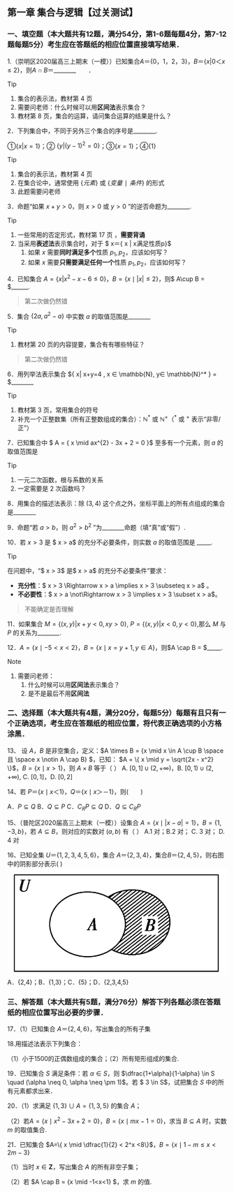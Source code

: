 ## 第一章 集合与逻辑【过关测试】
### 一、填空题（本大题共有12题，满分54分，第1-6题每题4分，第7-12题每题5分）考生应在答题纸的相应位置直接填写结果．

1.（崇明区2020届高三上期末（一模））已知集合$A＝\{0，1，2，3\}$，$B＝\{x| 0＜x≤2\}$，则$A∩B$＝\_\_\_\_\_\_\_\_　　．

> [!TIP]
>
> 1. 集合的表示法，教材第 4 页 
> 2. 需要问老师：什么时候可以用**区间法**表示集合？
> 3. 教材第 8 页，集合的运算，请问集合运算的结果是什么？










2．下列集合中，不同于另外三个集合的序号是\_\_\_\_\_\_\_\_.

①$\{x | x = 1\}$；② $\{y | (y-1)^2 = 0\}$；③$\{x=1\}$；④$\{1\}$

> [!TIP]
>
> 1. 集合的表示法，教材第 4 页 
> 2. 在集合论中，通常使用 $\{元素\}$  或 $\{变量∣条件\}$ 的形式
> 3. 此题需要问老师









3．命题“如果 $x+y>0$，则 $x >0$ 或 $y >0$ ”的逆否命题为\_\_\_\_\_\_\_\_.

> [!TIP]
>
> 1. 一些常用的否定形式，教材第 17 页 ，**需要背诵**
> 2. 当采用**表述法**表示集合时，对于 $ x＝\{ x | x满足性质p\}$
>    1. 如果 $x$ 需要**同时满足多个**性质 $p_1,p_2$，应该如何写？
>    1. 如果 $x$ 需要**只需要满足任何一个**性质 $p_1,p_2$，应该如何写？









4．已知集合  $A=\{x | x^2 -x -6 ≤ 0\}$，$B = \{x \mid \lvert x \rvert ≤2 \}$，则$ A\cup B = $\_\_\_\_\_\_.

> 第二次做仍然错







5．集合 $\{2a, a^2 - a\}$ 中实数 $a$ 的取值范围是\_\_\_\_\_\_\_\_

> [!TIP]
>
> 1. 教材第 20 页的内容提要，集合有有哪些特征？

> 第二次做仍然错





6．用列举法表示集合 $\{ x| x+y=4 ,  x ∈  \mathbb{N}, y∈  \mathbb{N}^* \} = $\_\_\_\_\_\_\_\_

> [!TIP]
>
> 1. 教材第 3 页，常用集合的符号
> 2. 补充一个正整数集（所有正整数组成的集合）：$\mathbb{N}^*$ 或 $\mathbb{N}^+$（$^*$ 或 $^+$ 表示“非零/正”）









7．已知集合中 $ A = \{ x \mid ax^{2} - 3x + 2 = 0 \}$ 至多有一个元素，则 $a$ 的取值范围是   

> [!TIP]
>
> 1. 一元二次函数，根与系数的关系
> 2. 一定需要是 2 次函数吗？





8．用集合的描述法表示：除 $(3,4)$ 这个点之外，坐标平面上的所有点组成的集合是\_\_\_\_\_\_\_\_



9．命题“若 $a>b$，则 $a^2>b^2$ ”为\_\_\_\_\_\_\_\_命题（填“真”或“假”）.



10．若 $x>3$ 是 $ x > a$ 的充分不必要条件，则实数 $a$ 的取值范围是 \_\_\_\__.

> [!TIP]
>
> 在问题中，“$ x > 3$ 是$  x > a$ 的充分不必要条件”要求：
>  - **充分性**：$ x > 3 \Rightarrow x > a \implies x > 3 \subseteq x > a$ 。
>  - **不必要性**：$ x > a \not\Rightarrow x > 3 \implies x > 3 \subset x > a$。

> 不能确定是否理解



11．如果集合 $M=\{(x,y) | x+y<0,xy>0\}$, $P=\{(x,y)|x<0,y<0\}$,那么 $M$ 与 $P$ 的关系为\_\_\_\__\_\_\_\__.



12．$A=\{ x \mid -5 < x < 2\}$，$B = \{ x \mid x= y+1, y \in A \}$，则$A \cap B = $\_\_\_\__.

> [!NOTE]
>
> 1. 需要问老师：
>    1. 什么时候可以用**区间法**表示集合？
>    2. 是不是最后不用**区间法**

### 二、选择题（本大题共有4题，满分20分，每题5分）每题有且只有一个正确选项，考生应在答题纸的相应位置，将代表正确选项的小方格涂黑．

13、 设 $A$，$B$  是非空集合，定义：$A \times B = \{x \mid x \in A \cup B \space 且 \space x \notin A \cap B\} $，已知： $A = \{ x \mid y = \sqrt{2x - x^2} \}$，$B = \{ x \mid x > 1 \}$，则 $A \times B$ 等于（  ）
A.  $[0,1] \cup (2,+\infty)$，B. $[0,1) \cup (2,+\infty)$,   C. $[0,1]$，D. $[0,2]$





14、若 $P＝\{x \mid x＜1\}$，$Q＝\{x \mid x＞－1\}$，则(　　)

A．$P \subseteq  Q$
B．$Q \subseteq  P$
C．$C_RP \subseteq Q$ 
D．$Q \subseteq C_RP$









15、（普陀区2020届高三上期末（一模））设集合 $A = \{x \mid \lvert x-a \rvert = 1\}$，$B=\{1, -3, b\}$，若 $A \subseteq  B$，则对应的实数对 $(a,b)$ 有（ ） 
 A.1 对；B.2 对； C. 3 对； D. 4 对



16、已知全集 $U＝\{1,2,3,4,5,6\}$，集合 $A＝\{2,3,4\}$，集合$B＝\{2,4,5\}$，则右图中的阴影部分表示( )
![ ](image/1bdbcc180f0a4da6ccf20439a77b25b9.png)
A．{2,4}；B．{1,3}；C．{5}；D．{2,3,4,5}

### 三、解答题（本大题共有5题，满分76分）解答下列各题必须在答题纸的相应位置写出必要的步骤．

17．（1）已知集合  $A＝\{2,4,6\}$，写出集合的所有子集



18.用描述法表示下列集合：

（1）小于1500的正偶数组成的集合；（2）所有矩形组成的集合.











19．已知集合 $S$ 满足条件：若 $\alpha \in S$，则 $\dfrac{1+\alpha}{1-\alpha} \in S \quad (\alpha \neq 0, \alpha \neq \pm 1)$。若 $ 3 \in S$，试把集合 $S$ 中的所有元素都求出来．







20．（1）求满足 $\{1,3\} \cup A = \{1,3,5\}$ 的集合 $A$；

（2）若$A = \{x \mid x^2-3x +2 = 0\}$，$B=\{x \mid mx-1 = 0\}$，求当 $B \subseteq A$ 时，实数 $m$ 的取值集合.







21．已知集合 $A=\{ x \mid \dfrac{1}{2} < 2^x <8\}$，$B=\{x \mid 1-m \leqslant x <2m-3\}$

（1）当时 $x \in  \mathbf{Z}$，写出集合 $A$ 的所有非空子集；

（2）若 $A \cap B = \{x \mid -1<x<1\} $，求 $m$ 的值.